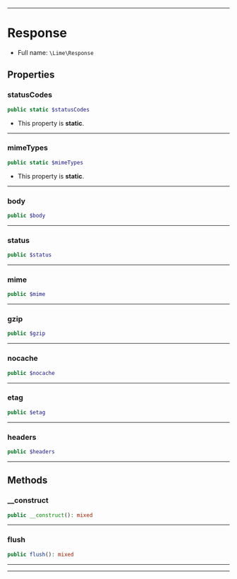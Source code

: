 ***

# Response

* Full name: `\Lime\Response`

## Properties

### statusCodes

```php
public static $statusCodes
```

* This property is **static**.

***

### mimeTypes

```php
public static $mimeTypes
```

* This property is **static**.

***

### body

```php
public $body
```

***

### status

```php
public $status
```

***

### mime

```php
public $mime
```

***

### gzip

```php
public $gzip
```

***

### nocache

```php
public $nocache
```

***

### etag

```php
public $etag
```

***

### headers

```php
public $headers
```

***

## Methods

### __construct

```php
public __construct(): mixed
```

***

### flush

```php
public flush(): mixed
```

***


***

